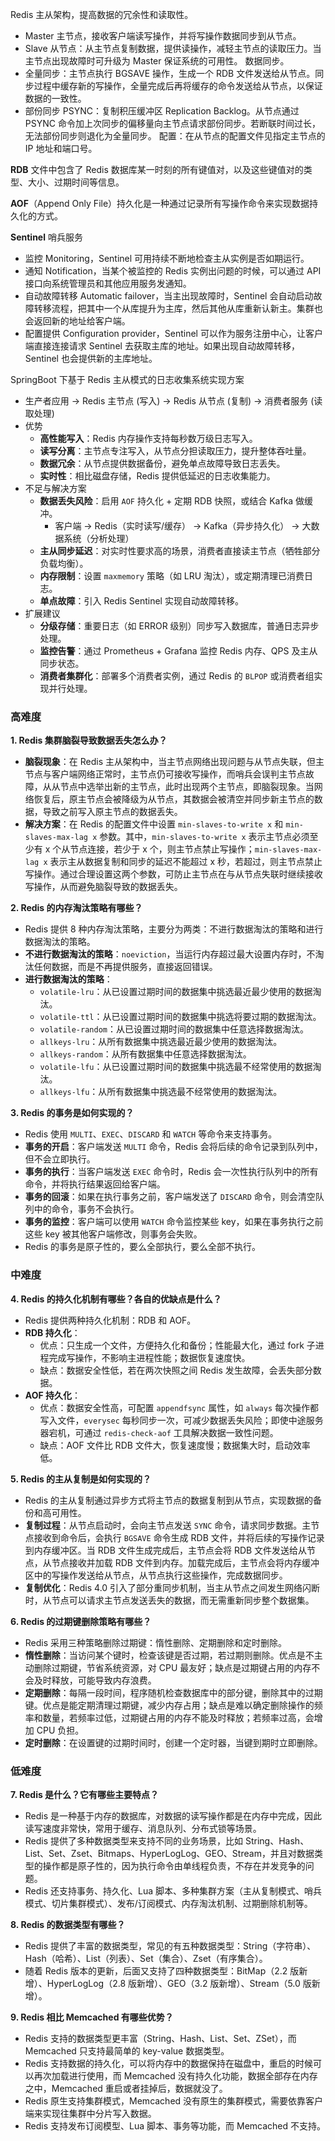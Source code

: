 Redis 主从架构，提高数据的冗余性和读取性。
- Master 主节点，接收客户端读写操作，并将写操作数据同步到从节点。
- Slave 从节点：从主节点复制数据，提供读操作，减轻主节点的读取压力。当主节点出现故障时可升级为 Master 保证系统的可用性。
数据同步。
- 全量同步：主节点执行 BGSAVE 操作，生成一个 RDB 文件发送给从节点。同步过程中缓存新的写操作，全量完成后再将缓存的命令发送给从节点，以保证数据的一致性。
- 部份同步 PSYNC：复制积压缓冲区 Replication Backlog。从节点通过 PSYNC 命令加上次同步的偏移量向主节点请求部份同步。若断联时间过长，无法部份同步则退化为全量同步。
配置：在从节点的配置文件见指定主节点的 IP 地址和端口号。

**RDB** 文件中包含了 Redis 数据库某一时刻的所有键值对，以及这些键值对的类型、大小、过期时间等信息。

**AOF**（Append Only File）持久化是一种通过记录所有写操作命令来实现数据持久化的方式。

**Sentinel** 哨兵服务
- 监控 Monitoring，Sentinel 可用持续不断地检查主从实例是否如期运行。
- 通知 Notification，当某个被监控的 Redis 实例出问题的时候，可以通过 API 接口向系统管理员和其他应用服务发通知。
- 自动故障转移 Automatic failover，当主出现故障时，Sentinel 会自动启动故障转移流程，把其中一个从库提升为主库，然后其他从库重新认新主。集群也会返回新的地址给客户端。
- 配置提供 Configuration provider，Sentinel 可以作为服务注册中心，让客户端直接连接请求 Sentinel 去获取主库的地址。如果出现自动故障转移，Sentinel 也会提供新的主库地址。

SpringBoot 下基于 Redis 主从模式的日志收集系统实现方案
- 生产者应用 → Redis 主节点 (写入) → Redis 从节点 (复制) → 消费者服务 (读取处理)
- 优势
	- **高性能写入**：Redis 内存操作支持每秒数万级日志写入。
	- **读写分离**：主节点专注写入，从节点分担读取压力，提升整体吞吐量。
	- **数据冗余**：从节点提供数据备份，避免单点故障导致日志丢失。
	- **实时性**：相比磁盘存储，Redis 提供低延迟的日志收集能力。
- 不足与解决方案
	- **数据丢失风险**：启用 `AOF` 持久化 + 定期 RDB 快照，或结合 Kafka 做缓冲。
		- 客户端 → Redis（实时读写/缓存） → Kafka（异步持久化） → 大数据系统（分析处理）
	- **主从同步延迟**：对实时性要求高的场景，消费者直接读主节点（牺牲部分负载均衡）。
	- **内存限制**：设置 `maxmemory` 策略（如 LRU 淘汰），或定期清理已消费日志。
	- **单点故障**：引入 Redis Sentinel 实现自动故障转移。
- 扩展建议
	- **分级存储**：重要日志（如 ERROR 级别）同步写入数据库，普通日志异步处理。
	- **监控告警**：通过 Prometheus + Grafana 监控 Redis 内存、QPS 及主从同步状态。
	- **消费者集群化**：部署多个消费者实例，通过 Redis 的 `BLPOP` 或消费者组实现并行处理。

### 高难度

**1. Redis 集群脑裂导致数据丢失怎么办？**
- **脑裂现象**：在 Redis 主从架构中，当主节点网络出现问题与从节点失联，但主节点与客户端网络正常时，主节点仍可接收写操作，而哨兵会误判主节点故障，从从节点中选举出新的主节点，此时出现两个主节点，即脑裂现象。当网络恢复后，原主节点会被降级为从节点，其数据会被清空并同步新主节点的数据，导致之前写入原主节点的数据丢失。
- **解决方案**：在 Redis 的配置文件中设置 `min-slaves-to-write x` 和 `min-slaves-max-lag x` 参数。其中，`min-slaves-to-write x` 表示主节点必须至少有 x 个从节点连接，若少于 x 个，则主节点禁止写操作；`min-slaves-max-lag x` 表示主从数据复制和同步的延迟不能超过 x 秒，若超过，则主节点禁止写操作。通过合理设置这两个参数，可防止主节点在与从节点失联时继续接收写操作，从而避免脑裂导致的数据丢失。

**2. Redis 的内存淘汰策略有哪些？**
- Redis 提供 8 种内存淘汰策略，主要分为两类：不进行数据淘汰的策略和进行数据淘汰的策略。
- **不进行数据淘汰的策略**：`noeviction`，当运行内存超过最大设置内存时，不淘汰任何数据，而是不再提供服务，直接返回错误。
- **进行数据淘汰的策略**：
  - `volatile-lru`：从已设置过期时间的数据集中挑选最近最少使用的数据淘汰。
  - `volatile-ttl`：从已设置过期时间的数据集中挑选将要过期的数据淘汰。
  - `volatile-random`：从已设置过期时间的数据集中任意选择数据淘汰。
  - `allkeys-lru`：从所有数据集中挑选最近最少使用的数据淘汰。
  - `allkeys-random`：从所有数据集中任意选择数据淘汰。
  - `volatile-lfu`：从已设置过期时间的数据集中挑选最不经常使用的数据淘汰。
  - `allkeys-lfu`：从所有数据集中挑选最不经常使用的数据淘汰。

**3. Redis 的事务是如何实现的？**
- Redis 使用 `MULTI`、`EXEC`、`DISCARD` 和 `WATCH` 等命令来支持事务。
- **事务的开启**：客户端发送 `MULTI` 命令，Redis 会将后续的命令记录到队列中，但不会立即执行。
- **事务的执行**：当客户端发送 `EXEC` 命令时，Redis 会一次性执行队列中的所有命令，并将执行结果返回给客户端。
- **事务的回滚**：如果在执行事务之前，客户端发送了 `DISCARD` 命令，则会清空队列中的命令，事务不会执行。
- **事务的监控**：客户端可以使用 `WATCH` 命令监控某些 key，如果在事务执行之前这些 key 被其他客户端修改，则事务会失败。
- Redis 的事务是原子性的，要么全部执行，要么全部不执行。

### 中难度

**4. Redis 的持久化机制有哪些？各自的优缺点是什么？**
- Redis 提供两种持久化机制：RDB 和 AOF。
- **RDB 持久化**：
  - 优点：只生成一个文件，方便持久化和备份；性能最大化，通过 fork 子进程完成写操作，不影响主进程性能；数据恢复速度快。
  - 缺点：数据安全性低，若在两次快照之间 Redis 发生故障，会丢失部分数据。
- **AOF 持久化**：
  - 优点：数据安全性高，可配置 `appendfsync` 属性，如 `always` 每次操作都写入文件，`everysec` 每秒同步一次，可减少数据丢失风险；即使中途服务器宕机，可通过 `redis-check-aof` 工具解决数据一致性问题。
  - 缺点：AOF 文件比 RDB 文件大，恢复速度慢；数据集大时，启动效率低。

**5. Redis 的主从复制是如何实现的？**
- Redis 的主从复制通过异步方式将主节点的数据复制到从节点，实现数据的备份和高可用性。
- **复制过程**：从节点启动时，会向主节点发送 `SYNC` 命令，请求同步数据。主节点接收到命令后，会执行 `BGSAVE` 命令生成 RDB 文件，并将后续的写操作记录到内存缓冲区。当 RDB 文件生成完成后，主节点会将 RDB 文件发送给从节点，从节点接收并加载 RDB 文件到内存。加载完成后，主节点会将内存缓冲区中的写操作发送给从节点，从节点执行这些操作，完成数据同步。
- **复制优化**：Redis 4.0 引入了部分重同步机制，当主从节点之间发生网络闪断时，从节点可以请求主节点发送丢失的数据，而无需重新同步整个数据集。

**6. Redis 的过期键删除策略有哪些？**
- Redis 采用三种策略删除过期键：惰性删除、定期删除和定时删除。
- **惰性删除**：当访问某个键时，检查该键是否过期，若过期则删除。优点是不主动删除过期键，节省系统资源，对 CPU 最友好；缺点是过期键占用的内存不会及时释放，可能导致内存浪费。
- **定期删除**：每隔一段时间，程序随机检查数据库中的部分键，删除其中的过期键。优点是能定期清理过期键，减少内存占用；缺点是难以确定删除操作的频率和数量，若频率过低，过期键占用的内存不能及时释放；若频率过高，会增加 CPU 负担。
- **定时删除**：在设置键的过期时间时，创建一个定时器，当键到期时立即删除。

### 低难度

**7. Redis 是什么？它有哪些主要特点？**
- Redis 是一种基于内存的数据库，对数据的读写操作都是在内存中完成，因此读写速度非常快，常用于缓存、消息队列、分布式锁等场景。
- Redis 提供了多种数据类型来支持不同的业务场景，比如 String、Hash、List、Set、Zset、Bitmaps、HyperLogLog、GEO、Stream，并且对数据类型的操作都是原子性的，因为执行命令由单线程负责，不存在并发竞争的问题。
- Redis 还支持事务、持久化、Lua 脚本、多种集群方案（主从复制模式、哨兵模式、切片集群模式）、发布/订阅模式、内存淘汰机制、过期删除机制等。

**8. Redis 的数据类型有哪些？**
- Redis 提供了丰富的数据类型，常见的有五种数据类型：String（字符串）、Hash（哈希）、List（列表）、Set（集合）、Zset（有序集合）。
- 随着 Redis 版本的更新，后面又支持了四种数据类型：BitMap（2.2 版新增）、HyperLogLog（2.8 版新增）、GEO（3.2 版新增）、Stream（5.0 版新增）。

**9. Redis 相比 Memcached 有哪些优势？**
- Redis 支持的数据类型更丰富（String、Hash、List、Set、ZSet），而 Memcached 只支持最简单的 key-value 数据类型。
- Redis 支持数据的持久化，可以将内存中的数据保持在磁盘中，重启的时候可以再次加载进行使用，而 Memcached 没有持久化功能，数据全部存在内存之中，Memcached 重启或者挂掉后，数据就没了。
- Redis 原生支持集群模式，Memcached 没有原生的集群模式，需要依靠客户端来实现往集群中分片写入数据。
- Redis 支持发布订阅模型、Lua 脚本、事务等功能，而 Memcached 不支持。